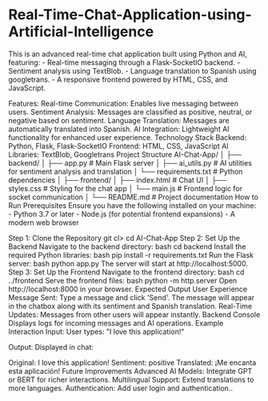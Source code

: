 # Real-Time-Chat-Application-using-Artificial-Intelligence
This is an advanced real-time chat application built using Python and AI, featuring: - Real-time messaging through a Flask-SocketIO backend. - Sentiment analysis using TextBlob. - Language translation to Spanish using googletrans. - A responsive frontend powered by HTML, CSS, and JavaScript.

Features:
Real-time Communication: Enables live messaging between users.
Sentiment Analysis: Messages are classified as positive, neutral, or negative based on sentiment.
Language Translation: Messages are automatically translated into Spanish.
AI Integration: Lightweight AI functionality for enhanced user experience.
Technology Stack
Backend: Python, Flask, Flask-SocketIO
Frontend: HTML, CSS, JavaScript
AI Libraries: TextBlob, Googletrans
Project Structure
AI-Chat-App/
│
├── backend/
│   ├── app.py           # Main Flask server
│   ├── ai_utils.py      # AI utilities for sentiment analysis and translation
│   └── requirements.txt # Python dependencies
│
├── frontend/
│   ├── index.html       # Chat UI
│   ├── styles.css       # Styling for the chat app
│   └── main.js          # Frontend logic for socket communication
│
└── README.md            # Project documentation
How to Run
Prerequisites
Ensure you have the following installed on your machine: - Python 3.7 or later - Node.js (for potential frontend expansions) - A modern web browser

Step 1: Clone the Repository
git cl><your-repo-link>
cd AI-Chat-App
Step 2: Set Up the Backend
Navigate to the backend directory: bash cd backend
Install the required Python libraries: bash pip install -r requirements.txt
Run the Flask server: bash python app.py The server will start at http://localhost:5000.
Step 3: Set Up the Frontend
Navigate to the frontend directory: bash cd ../frontend
Serve the frontend files: bash python -m http.server
Open http://localhost:8000 in your browser.
Expected Output
User Experience
Message Sent: Type a message and click 'Send'. The message will appear in the chatbox along with its sentiment and Spanish translation.
Real-Time Updates: Messages from other users will appear instantly.
Backend Console
Displays logs for incoming messages and AI operations.
Example Interaction
Input:
User types: "I love this application!"

Output:
Displayed in chat:

Original: I love this application!
Sentiment: positive
Translated: ¡Me encanta esta aplicación!
Future Improvements
Advanced AI Models: Integrate GPT or BERT for richer interactions.
Multilingual Support: Extend translations to more languages.
Authentication: Add user login and authentication..
